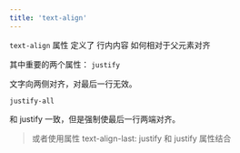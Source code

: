 ```yaml
---
title: 'text-align'
---
```


`text-align` 属性 定义了 行内内容 如何相对于父元素对齐

其中重要的两个属性：
`justify`

文字向两侧对齐，对最后一行无效。

`justify-all`

和 justify 一致，但是强制使最后一行两端对齐。

> 或者使用属性 text-align-last: justify 和 justify 属性结合
